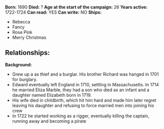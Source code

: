 **Born:** 1690
**Died:** ?
**Age at the start of the campaign:** 26
**Years active:** 1722-1724
**Can read:** YES
**Can write:** NO
**Ships:**
- Rebecca
- Fancy
- Rose Pink
- Merry Christmas

**Relationships:**
- 

**Background:**
- Grew up a as thief and a burglar. His brother Richard was hanged in 1701 for burglary.
- Edward eventually left England in 1710, settling in Massachusetts. In 1714 he married Eliza Marble, they had a son who died as an infant and a daughter named Elizabeth born in 1719.
- His wife died in childbirth, which hit him hard and made him later regret leaving his daughter and refusing to force married men into joining his crew
- In 1722 he started working as a rigger, eventually killing the captain, running away and becoming a pirate